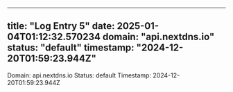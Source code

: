 
---
title: "Log Entry 5"
date: 2025-01-04T01:12:32.570234
domain: "api.nextdns.io"
status: "default"
timestamp: "2024-12-20T01:59:23.944Z"
---

Domain: api.nextdns.io
Status: default
Timestamp: 2024-12-20T01:59:23.944Z
